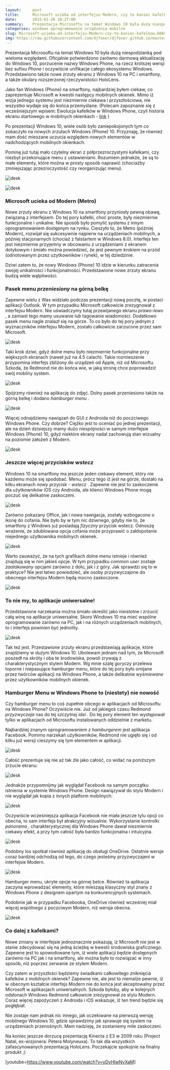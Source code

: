 ```yaml
---
layout:     post
title:      Microsoft ucieka od interfejsu Modern, czy to koniec kafelków?
date:       2015-01-28 18:27:00
summary:    Prezentacja Microsoftu na temat Windows 10 była dużą niespodzianką pod wieloma względami. Oficjalnie potwierdzono zarówno darmową aktualizację do Windows 10, porzucenie nazwy Windows Phone, na rzecz krótszej wersji bez sufixu Phone i oczywiście unifikacje całego ekosystemu Windows. Przedstawiono także nowe zrzuty ekranu z Windows 10 na PC i smartfony, a także okulary rozszerzonej rzeczywistości Ho...
categories: windows oprogramowanie urządzenia mobilne
slug: Microsoft-ucieka-od-interfejsu-Modern-czy-to-koniec-kafelkow,60608.html
img: https://raw.githubusercontent.com/djfoxer/djfoxer.github.io/master/_img/2015-1-28-_75_/g_-_-x-_-_-_x20150127000449_0.jpg
---
```




Prezentacja Microsoftu na temat Windows 10 była dużą niespodzianką pod wieloma względami. Oficjalnie potwierdzono zarówno darmową aktualizację do Windows 10, porzucenie nazwy Windows Phone, na rzecz krótszej wersji bez sufixu  *Phone*  i oczywiście unifikacje całego ekosystemu Windows. Przedstawiono także nowe zrzuty ekranu z Windows 10 na PC i smartfony, a także okulary rozszerzonej rzeczywistości HoloLens.

Jako fan Windows (Phone) na smarftony, najbardziej byłem ciekaw, co zaprezentuje Microsoft w kwestii następcy mobilnych okienek. Mimo iż wizja jednego systemu jest niezmiernie ciekawa i przyszłościowa, nie wszystko wydaje się do końca przemyślane. (Polecam zapoznanie się z wcześniejszym wpisem: Ewolucja kafelków w Windows Phone, czyli historia ekranu startowego w mobilnych okienkach - [link](http://www.dobreprogramy.pl/djfoxer/Ewolucja-kafelkow-w-Windows-Phone-czyli-historia-ekranu-startowego-w-mobilnych-okienkach,60258.html) )

Po prezentacji Windows 10, wiele osób było zaniepokojonych tym co zobaczyło na nowych zrzutach Windows (Phone) 10. Przyznaję, że również mam dość mieszane uczucia względem nowych elementów w nadchodzących mobilnych okienkach.

Pominę już tutaj mało czytelny ekran z półprzezroczystymi kafelkami, czy niezbyt przekonujące menu z ustawieniami. Rozumiem jednakże, że są to małe elementy, które można w prosty sposób naprawić (chociażby zmniejszając przezroczystość czy reorganizując menu).



![desk](https://raw.githubusercontent.com/djfoxer/djfoxer.github.io/master/_img/2015-1-28-_75_/g_-_-x-_-_-_x20150127000449_0.jpg)




![desk](https://raw.githubusercontent.com/djfoxer/djfoxer.github.io/master/_img/2015-1-28-_75_/g_-_-x-_-_-_x20150127000453_0.jpg)





### Microsoft ucieka od Modern (Metro)



Nowe zrzuty ekranu z Windows 10 na smartfony przyniosły pewną obawę, związaną z interfejsem. Do tej pory kafelki, choć proste, były niezmiernie funkcjonalne i unikalne. Nie sposób było pomylić systemu z innym oprogramowaniem dostępnym na rynku. Cieszyło to, że Metro (później Modern), rozwijał się sukcesywnie najpierw na urządzeniach mobilnych, a później stacjonarnych (chociaż z falstartem w Windows 8.0). Interfejs ten jest niezmiernie przyjemny w obcowaniu z urządzeniami z ekranem dotykowym i śmiało można powiedzieć, że jest pewnym krokiem na przód (odnotowanym przez użytkowników i rynek), w tej dziedzinie.

Dziwi zatem to, że nowy Windows (Phone) 10 idzie w kierunku zatracenia swojej unikalności i funkcjonalności. Przedstawione nowe zrzuty ekranu budzą wiele wątpliwości.



### Pasek menu  *przeniesiony*  na górną belkę



Zapewne wielu z Was widziało podczas prezentacji nową pocztę, w postaci aplikacji Outlook. W tym przypadku Microsoft całkowicie zrezygnował z interfejsu Modern. Nie uświadczymy tutaj przewijanego ekranu  *prawo-lewo* , a zamiast tego mamy usuwanie lub tagowanie wiadomości. Dodatkowo pasek menu nagle znalazł się na górze. To co było do tej pory jednym z wyznaczników interfejsu Modern, zostało całkowicie zarzucone przez sam Microsoft.


![desk](https://raw.githubusercontent.com/djfoxer/djfoxer.github.io/master/_img/2015-1-28-_75_/g_-_-x-_-_-_x20150126231405_0.jpg)



Taki krok dziwi, gdyż dolne menu było niezmiernie funkcjonalne przy większych ekranach (nawet już na 4.5 calach). Takie rozmieszenie przypomina interfejs zbliżony do urządzeń od Apple, niż od Microsoftu. Szkoda, że Redmond nie do końca wie, w jaką stronę chce poprowadzić swój mobilny system.



![desk](https://raw.githubusercontent.com/djfoxer/djfoxer.github.io/master/_img/2015-1-28-_75_/g_-_-x-_-_-_x20150127215226_0.jpg)



Spójrzmy również na aplikację do zdjęć. Dolny pasek przeniesiono także na górną belkę i dodano  *hamburger menu* .


![desk](https://raw.githubusercontent.com/djfoxer/djfoxer.github.io/master/_img/2015-1-28-_75_/g_-_-x-_-_-_x20150126231329_0.jpg)



Więcej odnajdziemy nawiązań do GUI z Androida niż do poczciwego Windows Phone. Czy dobrze? Ciężko jest to oceniać po jednej prezentacji, ale na dzień dzisiejszy mamy dużo niespójności w samym interfejsie Windows (Phone) 10, gdyż niektóre ekrany nadal zachowują stan wizualny na poziomie założeń z Modern.



![desk](https://raw.githubusercontent.com/djfoxer/djfoxer.github.io/master/_img/2015-1-28-_75_/g_-_-x-_-_-_x20150127003603_0.jpg)





### Jeszcze więcej przycisków  *wstecz* 


Windows 10 na smartfony ma jeszcze jeden ciekawy element, który nie każdemu może się spodobać. Menu, prócz tego iż jest na górze, dostało na kilku ekranach  *nowy*  przycisk -  *wstecz* . Zapewne nie jest to zaskoczenie dla użytkowników iOS czy Androida, ale klienci Windows Phone mogą poczuć się delikatnie zaskoczeni.



![desk](https://raw.githubusercontent.com/djfoxer/djfoxer.github.io/master/_img/2015-1-28-_75_/g_-_-x-_-_-_x20150126231410_0.jpg)



Zarówno pokazany Office, jak i nowa nawigacja, zostały wzbogacone o ikonę do cofania. Nie było by w tym nic dziwnego, gdyby nie to, że smartfony z Windows już posiadają  *fizyczny*  przycisk wstecz. Odnoszę wrażenie, że zdublowana opcja cofania może przyprawić o zakłopotanie niejednego użytkownika mobilnych okienek.



![desk](https://raw.githubusercontent.com/djfoxer/djfoxer.github.io/master/_img/2015-1-28-_75_/g_-_-x-_-_-_x20150126231420_0.jpg)



Warto zauważyć, że na tych grafikach dolne menu istnieje i również znajdują się w nim jakieś opcje. W tym przypadku  *common user*  zostaje  *zaatakowany*  opcjami zarówno z dołu, jak i z góry. Jak sprawdzi się to w praktyce? Nie jest łatwo powiedzieć, ale osoby przyzwyczajone do obecnego interfejsu Modern będą mocno zaskoczone.

 

![desk](https://raw.githubusercontent.com/djfoxer/djfoxer.github.io/master/_img/2015-1-28-_75_/g_-_-x-_-_-_x20150126231413_0.jpg)





### To nie my, to aplikacje uniwersalne!



Przedstawione narzekania można śmiało określić jako nieistotne i zrzucić całą winę na aplikacje uniwersalne. Skoro Windows 10 ma mieć wspólne oprogramowanie zarówno na PC, jak i na różnych urządzeniach mobilnych, to i interfejs powinien być jednolity. 



![desk](https://raw.githubusercontent.com/djfoxer/djfoxer.github.io/master/_img/2015-1-28-_75_/g_-_-x-_-_-_x20150127205805_0.jpg)



Tak też jest. Przestawione zrzuty ekranu przedstawiają aplikacje, które znajdziemy  w  *dużym*  Windows 10. Ubolewam jednam nad tym, że Microsoft poszedł na skróty i oba te środowiska, powoli zrywają z charakterystycznym stylem Modern. Wg mnie szalę goryczy przelewa toporne i niepasujące hamburger menu, które do tej pory było omijane przez twórców aplikacji na Windows Phone, a także delikatnie  *wyśmiewane*  przez użytkowników mobilnych okienek.



### Hamburger Menu w Windows Phone to (niestety) nie nowość



Czy hamburger menu to coś zupełnie obcego w aplikacjach od Microsoftu na Windows Phone? Oczywiście nie. Już od jakiegoś czasu Redmond  *przyzwyczaja*  nas do tej  *szczytnej idei* . Do tej pory element ten występował tylko w aplikacjach od Microsoftu instalowanych oddzielnie z marketu.

Najbardziej znanym oprogramowaniem  *z hamburgerem*  jest aplikacja Facebook. Pomimo narzekań użytkowników, Redmond nie ugięło się i od kilku już wersji cieszymy się tym elementem w aplikacji.



![desk](https://raw.githubusercontent.com/djfoxer/djfoxer.github.io/master/_img/2015-1-28-_75_/g_-_-x-_-_-_x20150127011159_0.png)



Całość prezentuje się nie aż tak źle jako całość, co widać na poniższym zrzucie ekranu:



![desk](https://raw.githubusercontent.com/djfoxer/djfoxer.github.io/master/_img/2015-1-28-_75_/g_-_-x-_-_-_x20150126232702_0.png)



Jednakże przypomnijmy jak wyglądał Facebook na samym początku istnienia w systemie Windows Phone. Design nawiązywał do stylu Modern i nie wyglądał jak kopia z innych platform mobilnych:



![desk](https://raw.githubusercontent.com/djfoxer/djfoxer.github.io/master/_img/2015-1-28-_75_/g_-_-x-_-_-_x20150126232659_0.jpg)



Oczywiście wcześniejsza aplikacja Facebook nie miała jeszcze tylu opcji co obecna, to sam interfejs był atrakcyjny wizualnie. Wykorzystanie kontrolki  *panorama* , charakterystycznej dla Windows Phone dawał niezmiernie ciekawy efekt, a przy tym całość była bardzo funkcjonalna i intuicyjna.



![desk](https://raw.githubusercontent.com/djfoxer/djfoxer.github.io/master/_img/2015-1-28-_75_/g_-_-x-_-_-_x20150127012152_0.png)



Podobny los spotkał również aplikację do obsługi OneDrive. Ostatnie wersje coraz bardziej odchodzą od tego, do czego jesteśmy przyzwyczajeni w interfejsie Modern.



![desk](https://raw.githubusercontent.com/djfoxer/djfoxer.github.io/master/_img/2015-1-28-_75_/g_-_-x-_-_-_x20150126232725_0.jpg)

 

Hamburger menu, ukryte opcje na górnej belce. Również ta aplikacja zaczyna wprowadzać elementy, które mieszają klasyczny styl znany z Windows Phone z designem opartym na konkurencyjnych systemach.

Podobnie jak w przypadku Facebooka, OneDrive również wcześniej miał więcej wspólnego z poczciwym Modern, niż wersja obecna.



![desk](https://raw.githubusercontent.com/djfoxer/djfoxer.github.io/master/_img/2015-1-28-_75_/g_-_-x-_-_-_x20150126232658_0.jpg)





### Co dalej z kafelkami?



Nowe zmiany w interfejsie jednoznacznie pokazują, iż Microsoft nie jest w stanie zdecydować się na jedną ścieżkę w kwestii środowiska graficznego. Zapewne jest to spowodowane tym, iż wiele aplikacji będzie dostępnych zarówno na PC jak i na smartfony, ale można było to rozwiązać w inny sposób, niż poprzez zerwanie ze stylem Modern.

Czy zatem w przyszłości będziemy świadkami całkowitego zniknięcia kafelków z mobilnych okienek? Zapewne nie, ale jest to niemalże pewnie, iż w obecnym kształcie interfejs Modern nie do końca jest akceptowalny przez Microsoft w aplikacjach uniwersalnych. Szkoda byłoby, aby w kolejnych odsłonach Windows Redmond całkowicie zrezygnował ze stylu Modern. Coraz więcej zapożyczeń z Androida i iOS wskazuje, iż ten trend będzie się pogłębiał.

Nie zostaje nam jednak nic innego, jak oczekiwane na pierwszą wersję mobilnego Windows 10, gdzie sprawdzimy jak sprawuje się system na urządzeniach przenośnych. Mam nadzieję, że zostaniemy mile zaskoczeni.

Na koniec jeszcze dorzucę prezentację Kinecta z E3 w 2009 roku (Project Natal, ex-wizjonera: Petera Molyneuxa). To tak dla wszystkich zafascynowanych prezentacją HoloLens. Poczekajcie spokojnie na finalny produkt ;)

[youtube=https://www.youtube.com/watch?v=yDvHlwNvXaM]